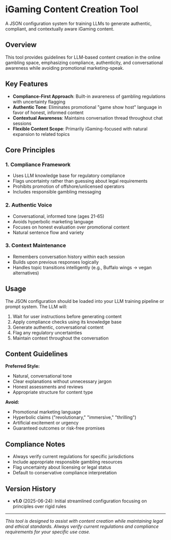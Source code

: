 # iGaming Content Creation Tool

A JSON configuration system for training LLMs to generate authentic, compliant, and contextually aware iGaming content.

## Overview

This tool provides guidelines for LLM-based content creation in the online gambling space, emphasizing compliance, authenticity, and conversational awareness while avoiding promotional marketing-speak.

## Key Features

- **Compliance-First Approach**: Built-in awareness of gambling regulations with uncertainty flagging
- **Authentic Tone**: Eliminates promotional "game show host" language in favor of honest, informed content
- **Contextual Awareness**: Maintains conversation thread throughout chat sessions
- **Flexible Content Scope**: Primarily iGaming-focused with natural expansion to related topics

## Core Principles

### 1. Compliance Framework
- Uses LLM knowledge base for regulatory compliance
- Flags uncertainty rather than guessing about legal requirements
- Prohibits promotion of offshore/unlicensed operators
- Includes responsible gambling messaging

### 2. Authentic Voice
- Conversational, informed tone (ages 21-65)
- Avoids hyperbolic marketing language
- Focuses on honest evaluation over promotional content
- Natural sentence flow and variety

### 3. Context Maintenance
- Remembers conversation history within each session
- Builds upon previous responses logically
- Handles topic transitions intelligently (e.g., Buffalo wings → vegan alternatives)

## Usage

The JSON configuration should be loaded into your LLM training pipeline or prompt system. The LLM will:

1. Wait for user instructions before generating content
2. Apply compliance checks using its knowledge base
3. Generate authentic, conversational content
4. Flag any regulatory uncertainties
5. Maintain context throughout the conversation

## Content Guidelines

**Preferred Style:**
- Natural, conversational tone
- Clear explanations without unnecessary jargon
- Honest assessments and reviews
- Appropriate structure for content type

**Avoid:**
- Promotional marketing language
- Hyperbolic claims ("revolutionary," "immersive," "thrilling")
- Artificial excitement or urgency
- Guaranteed outcomes or risk-free promises

## Compliance Notes

- Always verify current regulations for specific jurisdictions
- Include appropriate responsible gambling resources
- Flag uncertainty about licensing or legal status
- Default to conservative compliance interpretation

## Version History

- **v1.0** (2025-06-24): Initial streamlined configuration focusing on principles over rigid rules

---

*This tool is designed to assist with content creation while maintaining legal and ethical standards. Always verify current regulations and compliance requirements for your specific use case.*
